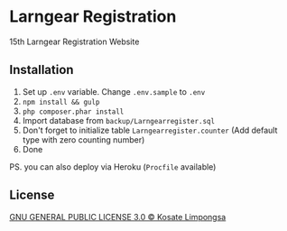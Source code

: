 # Larngear Registration

15th Larngear Registration Website

## Installation

1. Set up `.env` variable. Change `.env.sample` to `.env`
2. `npm install && gulp`
3. `php composer.phar install`
4. Import database from `backup/Larngearregister.sql`
5. Don't forget to initialize table `Larngearregister.counter` (Add default type with zero counting number)
6. Done

PS. you can also deploy via Heroku (`Procfile` available)

## License

[GNU GENERAL PUBLIC LICENSE 3.0 &copy; Kosate Limpongsa](LICENSE.md)

